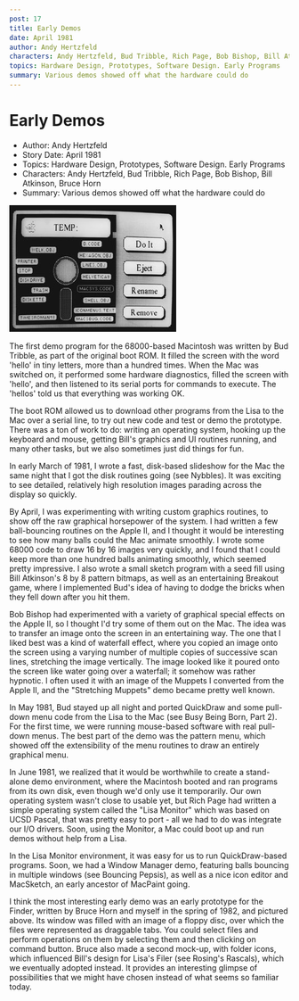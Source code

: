 ```yaml
---
post: 17
title: Early Demos
date: April 1981
author: Andy Hertzfeld
characters: Andy Hertzfeld, Bud Tribble, Rich Page, Bob Bishop, Bill Atkinson, Bruce Horn
topics: Hardware Design, Prototypes, Software Design. Early Programs
summary: Various demos showed off what the hardware could do
---
```


# Early Demos
* Author: Andy Hertzfeld
* Story Date: April 1981
* Topics: Hardware Design, Prototypes, Software Design. Early Programs
* Characters: Andy Hertzfeld, Bud Tribble, Rich Page, Bob Bishop, Bill Atkinson, Bruce Horn
* Summary: Various demos showed off what the hardware could do

![Early Finder Prototype from Feb 1982](images/Macintosh/microfinder.jpg) 
    
The first demo program for the 68000-based Macintosh was written by Bud Tribble, as part of the original boot ROM.  It filled the screen with the word 'hello' in tiny letters, more than a hundred times.  When the Mac was switched on, it performed some hardware diagnostics, filled the screen with 'hello', and then listened to its serial ports for commands to execute.  The 'hellos' told us that everything was working OK.

The boot ROM allowed us to download other programs from the Lisa to the Mac over a serial line, to try out new code and test or demo the prototype.  There was a ton of work to do: writing an operating system, hooking up the keyboard and mouse, getting Bill's graphics and UI routines running, and many other tasks, but we also sometimes just did things for fun.

In early March of 1981, I wrote a fast, disk-based slideshow for the Mac the same night that I got the disk routines going (see Nybbles).  It was exciting to see detailed, relatively high resolution images parading across the display so quickly.

By April, I was experimenting with writing custom graphics routines, to show off the raw graphical horsepower of the system.  I had written a few ball-bouncing routines on the Apple II, and I thought it would be interesting to see how many balls could the Mac animate smoothly.  I wrote some 68000 code to draw 16 by 16 images very quickly, and I found that I could keep more than one hundred balls animating smoothly, which seemed pretty impressive.  I also wrote a small sketch program with a seed fill using Bill Atkinson's 8 by 8 pattern bitmaps, as well as an entertaining Breakout game, where I implemented Bud's idea of having to dodge the bricks when they fell down after you hit them.

Bob Bishop had experimented with a variety of graphical special effects on the Apple II, so I thought I'd try some of them out on the Mac.   The idea was to transfer an image onto the screen in an entertaining way.  The one that I liked best was a kind of waterfall effect, where you copied an image onto the screen using a varying number of multiple copies of successive scan lines, stretching the image vertically.  The image looked like it poured onto the screen like water going over a waterfall; it somehow was rather hypnotic.  I often used it with an image of the Muppets I converted from the Apple II, and the "Stretching Muppets" demo became pretty well known.

In May 1981, Bud stayed up all night and ported QuickDraw and some pull-down menu code from the Lisa to the Mac (see Busy Being Born, Part 2).  For the first time, we were running mouse-based software with real pull-down menus.  The best part of the demo was the pattern menu, which showed off the extensibility of the menu routines to draw an entirely graphical menu.

In June 1981, we realized that it would be worthwhile to create a stand-alone demo environment, where the Macintosh booted and ran programs from its own disk, even though we'd only use it temporarily.  Our own operating system wasn't close to usable yet, but Rich Page had written a simple operating system called the "Lisa Monitor" which was based on UCSD Pascal, that was pretty easy to port - all we had to do was integrate our I/O drivers.  Soon, using the Monitor, a Mac could boot up and run demos without help from a Lisa.

In the Lisa Monitor environment, it was easy for us to run QuickDraw-based programs.  Soon, we had a Window Manager demo, featuring balls bouncing in multiple windows (see Bouncing Pepsis), as well as a nice icon editor and MacSketch, an early ancestor of MacPaint going.

I think the most interesting early demo was an early prototype for the Finder, written by Bruce Horn and myself in the spring of 1982, and pictured above.  Its window was filled with an image of a floppy disc, over which the files were represented as draggable tabs.  You could select files and perform operations on them by selecting them and then clicking on command button.  Bruce also made a second mock-up, with folder icons, which influenced Bill's design for Lisa's Filer (see Rosing's Rascals), which we eventually adopted instead.  It provides an interesting glimpse of possibilities that we might have chosen instead of what seems so familiar today.